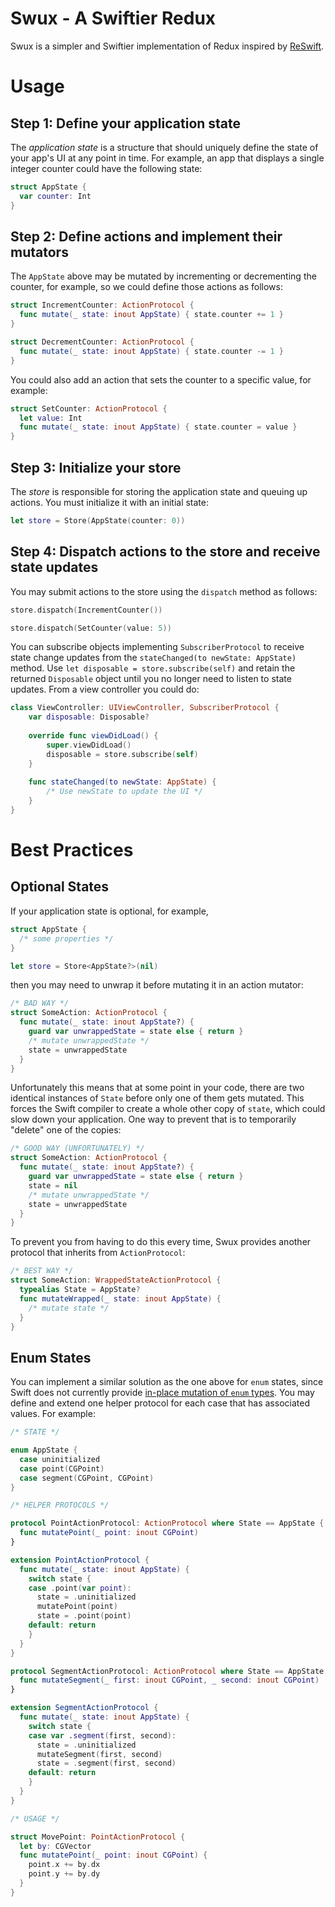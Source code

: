 # Swux - A Swiftier Redux

Swux is a simpler and Swiftier implementation of Redux inspired by [ReSwift](https://github.com/ReSwift/ReSwift).

# Usage

## Step 1: Define your application state

The *application state* is a structure that should uniquely define the state of your app's UI at any point in time. For example, an app that displays a single integer counter could have the following state:

```swift
struct AppState {
  var counter: Int
}
```

## Step 2: Define actions and implement their mutators

The `AppState` above may be mutated by incrementing or decrementing the counter, for example, so we could define those actions as follows:

```swift
struct IncrementCounter: ActionProtocol {
  func mutate(_ state: inout AppState) { state.counter += 1 }
}

struct DecrementCounter: ActionProtocol {
  func mutate(_ state: inout AppState) { state.counter -= 1 }
}
```

You could also add an action that sets the counter to a specific value, for example:

```swift
struct SetCounter: ActionProtocol {
  let value: Int
  func mutate(_ state: inout AppState) { state.counter = value }
}
```

## Step 3: Initialize your store

The *store* is responsible for storing the application state and queuing up actions. You must initialize it with an initial state:

```swift
let store = Store(AppState(counter: 0))
```

## Step 4: Dispatch actions to the store and receive state updates

You may submit actions to the store using the `dispatch` method as follows:

```swift
store.dispatch(IncrementCounter())
```

```swift
store.dispatch(SetCounter(value: 5))
```

You can subscribe objects implementing `SubscriberProtocol` to receive state change updates from the `stateChanged(to newState: AppState)` method. Use `let disposable = store.subscribe(self)` and retain the returned `Disposable` object until you no longer need to listen to state updates. From a view controller you could do:

```swift
class ViewController: UIViewController, SubscriberProtocol {
    var disposable: Disposable?
    
    override func viewDidLoad() {
        super.viewDidLoad()
        disposable = store.subscribe(self)
    }
    
    func stateChanged(to newState: AppState) {
        /* Use newState to update the UI */
    }
}
```

# Best Practices

## Optional States

If your application state is optional, for example,

```swift
struct AppState {
  /* some properties */
}

let store = Store<AppState?>(nil)
```

then you may need to unwrap it before mutating it in an action mutator:

```swift
/* BAD WAY */
struct SomeAction: ActionProtocol {
  func mutate(_ state: inout AppState?) {
    guard var unwrappedState = state else { return }
    /* mutate unwrappedState */
    state = unwrappedState
  }
}
```

Unfortunately this means that at some point in your code, there are two identical instances of `State` before only one of them gets mutated. This forces the Swift compiler to create a whole other copy of `state`, which could slow down your application. One way to prevent that is to temporarily "delete" one of the copies:

```swift
/* GOOD WAY (UNFORTUNATELY) */
struct SomeAction: ActionProtocol {
  func mutate(_ state: inout AppState?) {
    guard var unwrappedState = state else { return }
    state = nil
    /* mutate unwrappedState */
    state = unwrappedState
  }
}
```

To prevent you from having to do this every time, Swux provides another protocol that inherits from `ActionProtocol`:

```swift
/* BEST WAY */
struct SomeAction: WrappedStateActionProtocol {
  typealias State = AppState?
  func mutateWrapped(_ state: inout AppState) {
    /* mutate state */
  }
}
```

## Enum States

You can implement a similar solution as the one above for `enum` states, since Swift does not currently provide [in-place mutation of `enum` types](https://forums.swift.org/t/in-place-mutation-of-an-enum-associated-value/11747). You may define and extend one helper protocol for each case that has associated values. For example:

```swift
/* STATE */

enum AppState {
  case uninitialized
  case point(CGPoint)
  case segment(CGPoint, CGPoint)
}

/* HELPER PROTOCOLS */

protocol PointActionProtocol: ActionProtocol where State == AppState {
  func mutatePoint(_ point: inout CGPoint)
}

extension PointActionProtocol {
  func mutate(_ state: inout AppState) {
    switch state {
    case .point(var point):
      state = .uninitialized
      mutatePoint(point)
      state = .point(point)
    default: return
    }
  }
}

protocol SegmentActionProtocol: ActionProtocol where State == AppState {
  func mutateSegment(_ first: inout CGPoint, _ second: inout CGPoint)
}

extension SegmentActionProtocol {
  func mutate(_ state: inout AppState) {
    switch state {
    case var .segment(first, second):
      state = .uninitialized
      mutateSegment(first, second)
      state = .segment(first, second)
    default: return
    }
  }
}

/* USAGE */

struct MovePoint: PointActionProtocol {
  let by: CGVector
  func mutatePoint(_ point: inout CGPoint) {
    point.x += by.dx
    point.y += by.dy
  }
}
```
